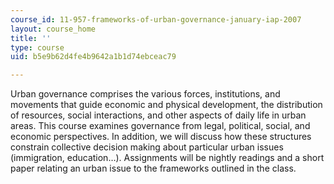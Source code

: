 ```yaml
---
course_id: 11-957-frameworks-of-urban-governance-january-iap-2007
layout: course_home
title: ''
type: course
uid: b5e9b62d4fe4b9642a1b1d74ebceac79

---
```

Urban governance comprises the various forces, institutions, and movements that guide economic and physical development, the distribution of resources, social interactions, and other aspects of daily life in urban areas. This course examines governance from legal, political, social, and economic perspectives. In addition, we will discuss how these structures constrain collective decision making about particular urban issues (immigration, education…). Assignments will be nightly readings and a short paper relating an urban issue to the frameworks outlined in the class.
